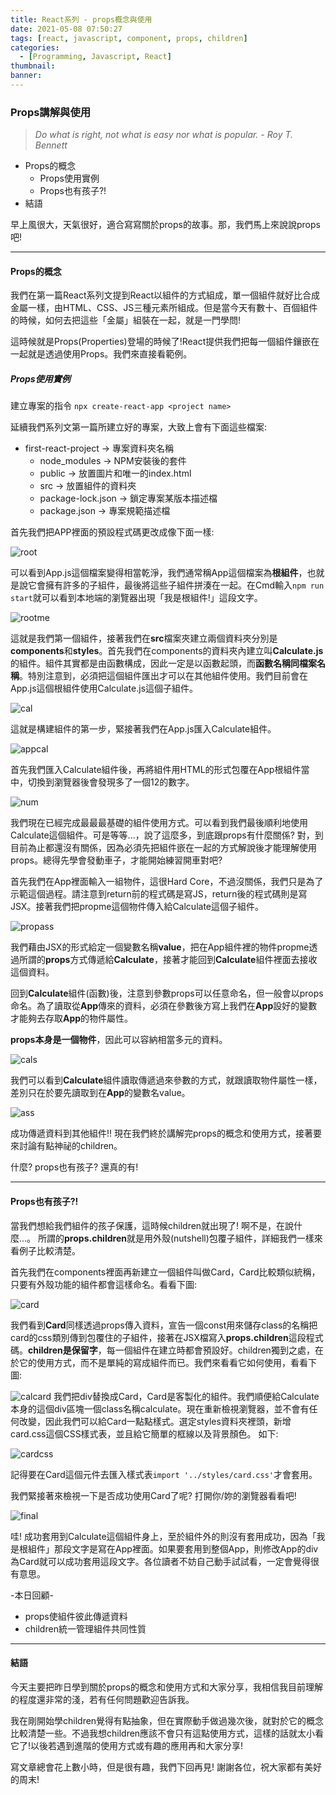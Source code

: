 ```yaml
---
title: React系列 - props概念與使用
date: 2021-05-08 07:50:27
tags: [react, javascript, component, props, children]
categories:
  - [Programming, Javascript, React]
thumbnail:
banner:
---
```

### Props講解與使用
> *Do what is right, not what is easy nor what is popular.*
> *- Roy T. Bennett*

- Props的概念
  - Props使用實例
  - Props也有孩子?!
- 結語

早上風很大，天氣很好，適合寫寫關於props的故事。那，我們馬上來說說props吧!

***

#### Props的概念
我們在第一篇React系列文提到React以組件的方式組成，單一個組件就好比合成金屬一樣，由HTML、CSS、JS三種元素所組成。但是當今天有數十、百個組件的時候，如何去把這些「金屬」組裝在一起，就是一門學問!

這時候就是Props(Properties)登場的時候了!React提供我們把每一個組件鑲嵌在一起就是透過使用Props。我們來直接看範例。

##### Props使用實例
建立專案的指令
`npx create-react-app <project name>`

延續我們系列文第一篇所建立好的專案，大致上會有下面這些檔案:
- first-react-project -> 專案資料夾名稱
  - node_modules -> NPM安裝後的套件
  - public  -> 放置圖片和唯一的index.html
  - src -> 放置組件的資料夾
  - package-lock.json -> 鎖定專案某版本描述檔
  - package.json -> 專案規範描述檔

首先我們把APP裡面的預設程式碼更改成像下面一樣:

![root](https://i.imgur.com/INabReS.jpg)

可以看到App.js這個檔案變得相當乾淨，我們通常稱App這個檔案為**根組件**，也就是說它會擁有許多的子組件，最後將這些子組件拼湊在一起。在Cmd輸入`npm run start`就可以看到本地端的瀏覽器出現「我是根組件!」這段文字。

![rootme](https://i.imgur.com/CihXdJh.jpg)

這就是我們第一個組件，接著我們在**src**檔案夾建立兩個資料夾分別是**components**和**styles**。首先我們在components的資料夾內建立叫**Calculate.js**的組件。組件其實都是由函數構成，因此一定是以函數起頭，而**函數名稱同檔案名稱**。特別注意到，必須把這個組件匯出才可以在其他組件使用。我們目前會在App.js這個根組件使用Calculate.js這個子組件。

![cal](https://i.imgur.com/KQjHmho.jpg)

這就是構建組件的第一步，緊接著我們在App.js匯入Calculate組件。

![appcal](https://i.imgur.com/IMl9SyZ.jpg)

首先我們匯入Calculate組件後，再將組件用HTML的形式包覆在App根組件當中，切換到瀏覽器後會發現多了一個12的數字。

![num](https://i.imgur.com/QdR9Ck3.jpg)

我們現在已經完成最最最基礎的組件使用方式。可以看到我們最後順利地使用Calculate這個組件。可是等等...，說了這麼多，到底跟props有什麼關係? 對，到目前為止都還沒有關係，因為必須先把組件嵌在一起的方式解說後才能理解使用props。總得先學會發動車子，才能開始練習開車對吧?

首先我們在App裡面輸入一組物件，這很Hard Core，不過沒關係，我們只是為了示範這個過程。請注意到return前的程式碼是寫JS，return後的程式碼則是寫JSX。接著我們把propme這個物件傳入給Calculate這個子組件。

![propass](https://i.imgur.com/D3K0ooW.jpg)

我們藉由JSX的形式給定一個變數名稱**value**，把在App組件裡的物件propme透過所謂的**props**方式傳遞給**Calculate**，接著才能回到**Calculate**組件裡面去接收這個資料。

回到**Calculate**組件(函數)後，注意到參數props可以任意命名，但一般會以props命名。為了讀取從**App**傳來的資料，必須在參數後方寫上我們在**App**設好的變數才能夠去存取**App**的物件屬性。

**props本身是一個物件**，因此可以容納相當多元的資料。

![cals](https://i.imgur.com/RWDDhmo.jpg)

我們可以看到**Calculate**組件讀取傳遞過來參數的方式，就跟讀取物件屬性一樣，差別只在於要先讀取到在**App**的變數名value。

![ass](https://i.imgur.com/w0pQcO9.jpg)

成功傳遞資料到其他組件!! 現在我們終於講解完props的概念和使用方式，接著要來討論有點神祕的children。

什麼? props也有孩子? 還真的有!

***

#### Props也有孩子?!
當我們想給我們組件的孩子保護，這時候children就出現了! 啊不是，在說什麼...。
所謂的**props.children**就是用外殼(nutshell)包覆子組件，詳細我們一樣來看例子比較清楚。

首先我們在components裡面再新建立一個組件叫做Card，Card比較類似統稱，只要有外殼功能的組件都會這樣命名。看看下圖:

![card](https://i.imgur.com/gWzwD0Q.jpg)

我們看到**Card**同樣透過props傳入資料，宣告一個const用來儲存class的名稱把card的css類別傳到包覆住的子組件，接著在JSX檔寫入**props.children**這段程式碼。**children是保留字**，每一個組件在建立時都會預設好。children獨到之處，在於它的使用方式，而不是單純的寫成組件而已。我們來看看它如何使用，看看下圖:

![calcard](https://i.imgur.com/xdN1T2r.jpg)
我們把div替換成Card，Card是客製化的組件。我們順便給Calculate本身的這個div區塊一個class名稱calculate。現在重新檢視瀏覽器，並不會有任何改變，因此我們可以給Card一點點樣式。選定styles資料夾裡頭，新增card.css這個CSS樣式表，並且給它簡單的框線以及背景顏色。
如下:

![cardcss](https://i.imgur.com/E1k72fY.jpg)

記得要在Card這個元件去匯入樣式表`import '../styles/card.css'`才會套用。

我們緊接著來檢視一下是否成功使用Card了呢? 打開你/妳的瀏覽器看看吧!

![final](https://i.imgur.com/bztgqIY.jpg)

哇! 成功套用到Calculate這個組件身上，至於組件外的則沒有套用成功，因為「我是根組件」那段文字是寫在App裡面。如果要套用到整個App，則修改App的div為Card就可以成功套用這段文字。各位讀者不妨自己動手試試看，一定會覺得很有意思。

-本日回顧-
- props使組件彼此傳遞資料
- children統一管理組件共同性質

***

#### 結語
今天主要把昨日學到關於props的概念和使用方式和大家分享，我相信我目前理解的程度還非常的淺，若有任何問題歡迎告訴我。

我在剛開始學children覺得有點抽象，但在實際動手做過幾次後，就對於它的概念比較清楚一些。不過我想children應該不會只有這點使用方式，這樣的話就太小看它了!以後若遇到進階的使用方式或有趣的應用再和大家分享!
 
寫文章總會花上數小時，但是很有趣，我們下回再見!
謝謝各位，祝大家都有美好的周末!




